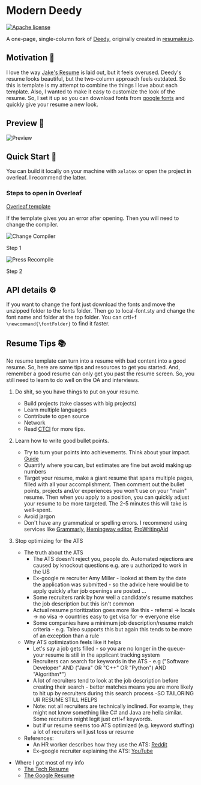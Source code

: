 # Modern Deedy

[![Apache license](https://img.shields.io/github/license/Aarif123456/modern-deedy?style=for-the-badge)](http://www.apache.org/licenses/)

A one-page, single-column fork of [Deedy](https://github.com/deedy/Deedy-Resume), originally created in [resumake.io](https://resumake.io).

## Motivation 🤔

I love the way [Jake's Resume](https://www.overleaf.com/latex/templates/jakes-resume/syzfjbzwjncs) is laid out, but it feels overused. Deedy's resume looks beautiful, but the two-column approach feels outdated. So this is template is my attempt to combine the things I love about each template. Also, I wanted to make it easy to customize the look of the resume. So, I set it up so you can download fonts from [google fonts](https://fonts.google.com/) and quickly give your resume a new look.

## Preview :eyes:

![Preview](https://i.imgur.com/92v0sxg.png)

## Quick Start :rocket:

You can build it locally on your machine with `xelatex` or open the project in overleaf. I recommend the latter.

### Steps to open in Overleaf

[Overleaf template](https://www.overleaf.com/latex/templates/modern-deedy/cxtjgrmpsrvh)

If the template gives you an error after opening. Then you will need to change the compiler.

![Change Compiler](https://i.imgur.com/ypHmlbX.gif)

Step 1

![Press Recompile](https://i.imgur.com/OPJ3DPp.gif)

Step 2

## API details :gear:

If you want to change the font just download the fonts and move the unzipped folder to the fonts folder. Then go to local-font.sty and change the font name and folder at the top folder. You can crtl+f `\newcommand{\fontFolder}` to find it faster.

## Resume Tips :books:

No resume template can turn into a resume with bad content into a good resume. So, here are some tips and resources to get you started. And, remember a good resume can only get you past the resume screen. So, you still need to learn to do well on the OA and interviews.

1. Do shit, so you have things to put on your resume.  
    - Build projects (take classes with big projects)
    - Learn multiple languages
    - Contribute to open source
    - Network
    - Read [CTCI](https://www.amazon.ca/Cracking-Coding-Interview-Programming-Questions/dp/0984782850) for more tips.

2. Learn how to write good bullet points.
    - Try to turn your points into achievements. Think about your impact. [Guide](https://2by22.blog/overhaul-resume-highly-effective-tips/)
    - Quantify where you can, but estimates are fine but avoid making up numbers
    - Target your resume, make a giant resume that spans multiple pages, filled with all your accomplishment. Then comment out the bullet points, projects and/or experiences you won't use on your "main" resume. Then when you apply to a position, you can quickly adjust your resume to be more targeted. The 2-5 minutes this will take is well-spent.
    - Avoid jargon
    - Don't have any grammatical or spelling errors. I recommend using services like [Grammarly](https://www.grammarly.com/), [Hemingway editor](https://hemingwayapp.com/), [ProWritingAid](https://prowritingaid.com/)

3. Stop optimizing for the ATS
    - The truth about the ATS
        - The ATS doesn't reject you, people do. Automated rejections are caused by knockout questions  e.g. are u authorized to work in the US
        - Ex-google re recruiter Amy Miller - looked at them by the date the application was submitted - so the advice here would be to apply quickly after job openings are posted ...
        - Some recruiters rank by how well a candidate's resume matches the job description but this isn't common
        - Actual resume prioritization goes more like this - referral -> locals -> no visa -> countries easy to get visa for -> everyone else
        - Some companies have a minimum job description/resume match criteria - e.g. Taleo supports this but again this tends to be more of an exception than a rule
    - Why ATS optimization feels like it helps
        - Let's say a job gets filled - so you are no longer in the queue- your resume is still in the applicant tracking system
        - Recruiters can search for keywords in the ATS - e.g ("Software Developer" AND ("Java" OR "C++" OR "Python") AND "Algorithm\*")
        - A lot of recruiters tend to look at the job description before creating their search - better matches means you are more likely to hit up by recruiters during this search process -SO TAILORING UR RESUME STILL HELPS
        - Note: not all recruiters are technically inclined. For example, they might not know something like C# and Java are hella similar. Some recruiters might legit just crtl+f keywords.
        - but if ur resume seems too ATS optimized (e.g. keyword stuffing) a lot of recruiters will just toss ur resume
    - References:
        - An HR worker describes how they use the ATS: [Reddit](https://www.reddit.com/r/jobs/comments/cmezx2/ats_myths_and_facts_why_you_were_really_rejected/)
        - Ex-google recruiter explaining the ATS: [YouTube](https://www.youtube.com/watch?v=U5K2F--rNe4&feature=youtu.be)

- Where I got most of my info
    - [The Tech Resume](https://thetechresume.com/)
    - [The Google Resume](https://www.amazon.ca/Google-R%C3%A9sum%C3%A9-Prepare-Microsoft-Company/dp/151138459X)
